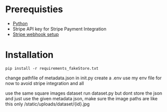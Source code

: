 
# Prerequisties

 - [Python](https://www.python.org/)
 - Stripe API key for Stripe Payment Integration
 - [Stripe webhook setup](https://stripe.com/docs/payments/handling-payment-events#install-cli)

# Installation
```
pip install -r requirements_fakeStore.txt
```

change pathfile of metadata.json in init.py
create a .env 
use my env file for now to avoid stripe integration and all

use the same square images dataset 
run dataset.py but dont store the json and just use the given metadata json, make sure the image paths are like this only /static/uploads/dataset/{id}.jpg
